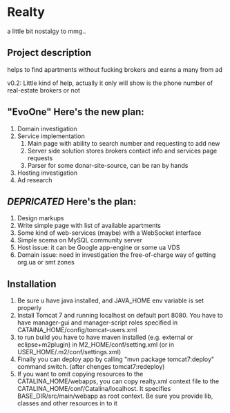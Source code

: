 <html>
<head>
<title>Realty - project description</title>
<!-- If you see it, you are on right way;) -->
</head>
<body>
	<h1>Realty</h1>
	<p>a little bit nostalgy to mmg..</p>
	<h2>Project description</h2>
	<p>helps to find apartments without fucking brokers and earns a many from ad</p>
	<p>v0.2: Little kind of help, actually it only will show is the phone number 
		of real-estate brokers or not</p>
	<h2>"EvoOne" Here's the new plan:</h2>
	<ol>
		<li>Domain investigation</li>
		<li>Service implementation
			<ol>
				<li>Main page with ability to search number 
					and requesting to add new</li>
				<li>Server side solution stores brokers contact info
					and services page requests</li>
				<li>Parser for some donar-site-source, can be ran by hands</li>
			</ol>
		</li>
		<li>Hosting investigation</li>
		<li>Ad research</li>
	</ol>
	<h2><i>DEPRICATED</i> Here's the plan:</h2>
	<ol>
		<li>Design markups</li>
		<li>Write simple page with list of available apartments</li>
		<li>Some kind of web-services (maybe) with a WebSocket interface</li>
		<li>Simple scema on MySQL community server</li>
		<li>Host issue: it can be Google app-engine or some ua VDS</li>
		<li>Domain issue: need in investigation the free-of-charge way of getting org.ua or smt zones</li>
	</ol>
	<h2>Installation</h2>
	<ol>
		<li>Be sure u have java installed, and JAVA_HOME env variable is set properly</li>
		<li>Install Tomcat 7 and running localhost on default port 8080. You have to have manager-gui and manager-script roles specified in CATAINA_HOME/config/tomcat-users.xml</li>
		<li>to run build you have to have maven installed (e.g. external or eclipse+m2plugin) in M2_HOME/conf/setting.xml (or in USER_HOME/.m2/conf/settings.xml)</li>
		<li>Finally you can deploy app by calling "mvn package tomcat7:deploy" command switch. (after chenges tomcat7:redeploy)</li>
		<li>If you want to omit copying resources to the CATALINA_HOME/webapps, you can copy realty.xml context file to the CATALINA_HOME/conf/Catalina/localhost. It specifies BASE_DIR/src/main/webapp as root context. Be sure you provide lib, classes and other resources in to it</li>
	</ol>
</body>
</html>